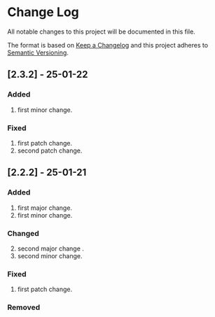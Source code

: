 # Change Log
All notable changes to this project will be documented in this file.

The format is based on [Keep a Changelog](http://keepachangelog.com/)
and this project adheres to [Semantic Versioning](http://semver.org/).


## [2.3.2] - 25-01-22
### Added
1. first minor change.
### Fixed
1. first patch change.
2. second patch change.

## [2.2.2] - 25-01-21
### Added
1. first major change.
1. first minor change.
### Changed
2. second major change .
2. second minor change.
### Fixed
1. first patch change.
### Removed


